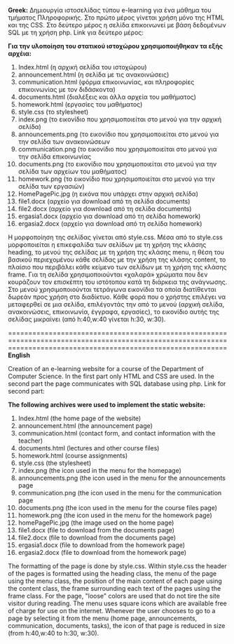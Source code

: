 **Greek:**
Δημιουργία ιστοσελίδας τύπου e-learning για ένα μάθημα του τμήματος Πληροφορικής. 
Στο πρώτο μέρος γίνεται χρήση μόνο της HTML και της CSS.
Στο δεύτερο μέρος η σελίδα επικοινωνεί με βάση δεδομένων SQL με τη χρήση php. Link για δεύτερο μέρος:

**Για την υλοποίηση του στατικού ιστοχώρου χρησιμοποιήθηκαν τα εξής αρχέια:**
1.	Index.html (η αρχική σελίδα του ιστοχώρου)
2.	announcement.html (η σελίδα με τις ανακοινώσεις)
3.	communication.html (φόρμα επικοινωνίας, και πληροφορίες επικοινωνίας με τον διδάσκοντα)
4.	documents.html (διαλέξεις και άλλα αρχεία του μαθήματος) 
5.	homework.html (εργασίες του μαθήματος)
6.	style.css (το stylesheet)
7.	index.png (το εικονίδιο που χρησιμοποιείται στο μενού για την αρχική σελίδα)
8.	announcements.png (το εικονίδιο που χρησιμοποιείται στο μενού για την σελίδα των ανακοινώσεων
9.	communication.png (το εικονίδιο που χρησιμοποιείται στο μενού για την σελίδα επικοινωνίας
10.	documents.png (το εικονίδιο που χρησιμοποιείται στο μενού για την σελίδα των αρχείων του μαθήματος)
11.	homework.png (το εικονίδιο που χρησιμοποιείται στο μενού για την σελίδα των εργασιών)
12.	HomePagePic.jpg (η εικόνα που υπάρχει στην αρχική σελίδα)
13.	file1.docx (αρχείο για download από τη σελίδα documents)
14.	file2.docx (αρχείο για download από τη σελίδα documents)
15.	ergasia1.docx (αρχείο για download από τη σελίδα homework)
16.	ergasia2.docx (αρχείο για download από τη σελίδα homework)

Η μορφοποίηση της σελίδας γίνεται από style.css. Μέσα από το style.css μορφοποιείται η επικεφαλίδα των σελίδων με τη χρήση της κλάσης heading, το μενού της σελίδας με τη χρήση της κλάσης menu, η θέση του βασικού περιεχομένου κάθε σελίδας με την χρήση της κλάσης content, το πλαίσιο που περιβάλει κάθε κείμενο των σελίδων με τη χρήση της κλάσης frame. Για τη σελίδα χρησιμοποιούνται «χαλαρά» χρώματα που δεν κουράζουν τον επισκέπτη του ιστότοπου κατά τη διάρκεια της ανάγνωσης. Στο μενού χρησιμοποιούνται τετράγωνα εικονίδια τα οποία διατίθενται δωρεάν προς χρήση στο διαδίκτυο. Κάθε φορά που ο χρήστης επιλέγει να μεταφερθεί σε μια σελίδα, επιλέγοντάς την από το μενού (αρχική σελίδα, ανακοινώσεις, επικοινωνία, έγγραφα, εργασίες), το εικονίδιο αυτής της σελίδας μικραίνει (από h:40,w:40 γίνεται h:30, w:30).

==================================================================================================================================================================
**English**

Creation of an e-learning website for a course of the Department of Computer Science. 
In the first part only HTML and CSS are used.
In the second part the page communicates with SQL database using php. Link for second part:

**The following archives were used to implement the static website:**
1. Index.html (the home page of the website)
2. announcement.html (the announcement page)
3. communication.html (contact form, and contact information with the teacher)
4. documents.html (lectures and other course files) 
5. homework.html (course assignments)
6. style.css (the stylesheet)
7. index.png (the icon used in the menu for the homepage)
8. announcements.png (the icon used in the menu for the announcements page
9. communication.png (the icon used in the menu for the communication page
10. documents.png (the icon used in the menu for the course files page)
11. homework.png (the icon used in the menu for the homework page)
12. homePagePic.jpg (the image used on the home page)
13. file1.docx (file to download from the documents page)
14. file2.docx (file to download from the documents page)
15. ergasia1.docx (file to download from the homework page)
16. ergasia2.docx (file to download from the homework page)

The formatting of the page is done by style.css. Within style.css the header of the pages is formatted using the heading class, the menu of the page using the menu class, the position of the main content of each page using the content class, the frame surrounding each text of the pages using the frame class. For the page, "loose" colors are used that do not tire the site visitor during reading. The menu uses square icons which are available free of charge for use on the internet. Whenever the user chooses to go to a page by selecting it from the menu (home page, announcements, communication, documents, tasks), the icon of that page is reduced in size (from h:40,w:40 to h:30, w:30).
